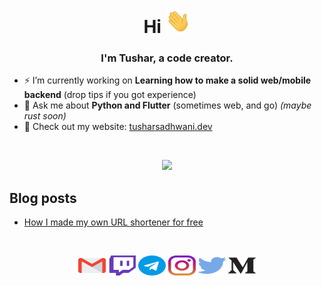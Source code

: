 <h1 align="center">Hi <img src="https://raw.githubusercontent.com/ABSphreak/ABSphreak/master/gifs/Hi.gif" width="40px" /></h1>
<h3 align="center">I'm Tushar, a code creator.</h3>

- ⚡ I’m currently working on **Learning how to make a solid web/mobile backend** (drop tips if you got experience)
- 💬 Ask me about **Python and Flutter** (sometimes web, and go) _(maybe rust soon)_
- 📲 Check out my website: [tusharsadhwani.dev](https://tusharsadhwani.dev)

<br />

<p align="center">
  <img src="https://github-readme-stats-five-lyart.vercel.app/api?username=tusharsadhwani&show_icons=true">
</p>

## Blog posts

<!-- BLOG-POST-LIST:START -->
- [How I made my own URL shortener for free](https://dev.to/tusharsadhwani/how-i-made-my-own-url-shortener-for-free-293p)
<!-- BLOG-POST-LIST:END -->

<br />

<p align="center">
  <a href="mailto:tushar.sadhwani000@gmail.com" target="blank"><img src="https://raw.githubusercontent.com/tusharsadhwani/tusharsadhwani/master/icons/gmail.svg" height="32" width="44" /></a>
  <a href="https://twitch.tv/drunktimelord" target="blank"><img src="https://raw.githubusercontent.com/tusharsadhwani/tusharsadhwani/master/icons/twitch.svg" height="32" width="44" /></a>
  <a href="https://t.me/tusharsadhwani" target="blank"><img src="https://raw.githubusercontent.com/tusharsadhwani/tusharsadhwani/master/icons/telegram.svg" height="32" width="44" /></a>
  <a href="https://instagram.com/sadhlife" target="blank"><img src="https://raw.githubusercontent.com/tusharsadhwani/tusharsadhwani/master/icons/instagram.svg" height="32" width="44" /></a>
  <a href="https://twitter.com/tusharsadhwani_" target="blank"><img src="https://raw.githubusercontent.com/tusharsadhwani/tusharsadhwani/master/icons/twitter.svg" height="32" width="44" /></a>
  <a href="https://medium.com/@tushar.sadhwani000" target="blank"><img src="https://raw.githubusercontent.com/tusharsadhwani/tusharsadhwani/master/icons/medium.svg" height="32" width="44" /></a>
</p>
